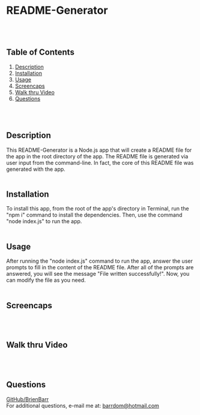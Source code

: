 # README-Generator
<br/>
<br/>

## Table of Contents

1. [Description](##Description)
2. [Installation](##Installation)
3. [Usage](##Usage)
4. [Screencaps](##Screencaps)
5. [Walk thru Video](##Walk%20thru%20Video)
6. [Questions](##Questions)
<br/>
<br/>

## Description

This README-Generator is a Node.js app that will create a README file for the app in the root directory of the app.  The README file is generated via user input from the command-line.  In fact, the core of this README file was generated with the app.
<br/>
<br/>

## Installation

To install this app, from the root of the app's directory in Terminal, run the "npm i" command to install the dependencies. Then, use the command "node index.js" to run the app. 
<br/>
<br/>

## Usage

After running the "node index.js" command to run the app, answer the user prompts to fill in the content of the README file. After all of the prompts are answered, you will see the message "File written successfully!". Now, you can modify the file as you need.
<br/>
<br/>

## Screencaps


<br/>
<br/>

## Walk thru Video


<br/>
<br/>

## Questions

[GitHub/BrienBarr](https://github.com/BrienBarr)<br/>
For additional questions, e-mail me at: [barrdom@hotmail.com](mailto:barrdom@hotmail.com)
